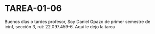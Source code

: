 # TAREA-01-06
Buenos días o tardes profesor,
Soy Daniel Opazo de primer semestre de icinf, sección 3, rut: 22.097.459-6.
Aqui le dejo la tarea
